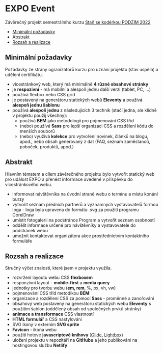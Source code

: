 # EXPO Event

Závěrečný projekt semestrálního kurzu [Staň se kodérkou PODZIM 2022](https://www.czechitas.cz/kurzy/stan-se-koderkou)

- [Minimální požadavky](#Minimální-požadavky)
- [Abstrakt](#Abstrakt)
- [Rozsah a realizace](#Rozsah-a-realizace)

## Minimální požadavky

Požadavky ze strany ogranizátorů kurzu pro uznání projektu (stav uspěla) a udělení certifikátu.

- vícestránkový web, který má minimálně **4 různé obsahové stránky**
- je **respozivní** - má mobilní a alespoň jednu další verzi (tablet, PC, ...)
- používá flexbox nebo CSS grid
- je postavený na generátoru statických webů **Eleventy** a používá **alespoň jednu šablonu**
- používá **alespoň jednu** z následujících 3 technik (stačí jedna, ale klidně v projektu použij všechny):
  - používá **BEM** jako metodologii pro pojmenování CSS tříd
  - (nebo) používá **Sass** pro lepší organizaci CSS a rozdělení kódu do menších souborů
  - (nebo) využívá **kolekce** pro vytvoření novinek, článků na blogu, apod., nebo obsah generovaný z dat (FAQ, seznam zaměstanců, poboček, produktů, apod.)


## Abstrakt

Hlavním tématem a cílem závěrečného projektu bylo vytvořit statický web pro událost EXPO a přenést informace uvedené v příspěvku do vícestránkového webu.

- informovat návštěvníka na úvodní straně webu o termínu a místu konání burzy
- vytvořit seznam předních partnerů a významných vystavovatelů formou loga - loga byla upravena do formátu *.svg* za použití programu CorelDraw
- umístit fotogalerii na podstránce Program a vytvořit seznam osobností
- oddělit informace určené pro návštěvníky a vystavovatele do podstránek webu
- umožnit kontaktovat organizátora akce prostřednictvím kontaktního formuláře


## Rozsah a realizace

Stručný výčet znalostí, které jsem v projektu využila.

- rozvržení layoutu webu CSS **flexboxem**
- responzivní layout - **mobile-first** a **media query**
- jednotky pro tvorbu webu (**em, rem**, %, px, vh, vw)
- pojmenování CSS tříd metodikou **BEM**
- organizace a rozdělení CSS za pomocí **Sass** - proměnné a zanořování
- obsahový web postavený na generátoru statických webu **Eleventy** s použitím šablon (oddělený obsah od společných prvků stránky)
- **animace a transformace** CSS vlastností
- **HTML formulář** a CSS nastylování
- SVG ikony v externím **SVG sprite**
- **Favicon** - ikona webu
- použití hotové **javascriptové knihovy** ([Glide](https://glidejs.com/), [Lightbox](https://fslightbox.com/))
- uložení projektu v repozitáři na **GitHubu** a jeho publikování na hostingovou službu **Netlify**
